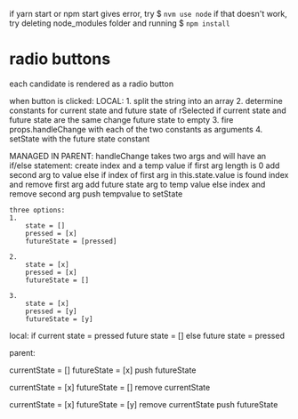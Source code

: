 if yarn start or npm start gives error, try $ `nvm use node`
if that doesn't work, try deleting node_modules folder and running $ `npm install`

# radio buttons
each candidate is rendered as a radio button

when button is clicked:
LOCAL:
	1. split the string into an array
	2. determine constants for current state and future state of rSelected
		if current state and future state are the same
			change future state to empty
	3. fire props.handleChange with each of the two constants as arguments
	4. setState with the future state constant



MANAGED IN PARENT:
handleChange takes two args and will have an if/else statement:
	create index and a temp value
	if first arg length is 0
		add second arg to value
	else if index of first arg in this.state.value is found
		index and remove first arg
		add future state arg to temp value
	else
		index and remove second arg 
	push tempvalue to setState




	three options:
	1.
		state = []
		pressed = [x]
		futureState = [pressed]

	2.
		state = [x]
		pressed = [x]
		futureState = []

	3.
		state = [x]
		pressed = [y]
		futureState = [y]

local:
if current state = pressed
	future state = []
else
	future state = pressed



parent:

currentState = []
futureState = [x]
	push futureState

currentState = [x]
futureState = []
	remove currentState

currentState = [x]
futureState = [y]
	remove currentState
	push futureState